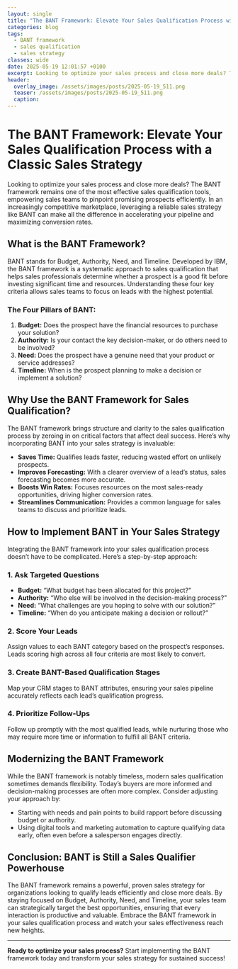 ```yaml
---
layout: single
title: "The BANT Framework: Elevate Your Sales Qualification Process with a Classic Sales Strategy"
categories: blog
tags:
  - BANT framework
  - sales qualification
  - sales strategy
classes: wide
date: 2025-05-19 12:01:57 +0100
excerpt: Looking to optimize your sales process and close more deals? The BANT framework remains one of the most effective sales qualification tools, empowering sale...
header:
  overlay_image: /assets/images/posts/2025-05-19_511.png
  teaser: /assets/images/posts/2025-05-19_511.png
  caption:
---
```


# The BANT Framework: Elevate Your Sales Qualification Process with a Classic Sales Strategy

Looking to optimize your sales process and close more deals? The BANT framework remains one of the most effective sales qualification tools, empowering sales teams to pinpoint promising prospects efficiently. In an increasingly competitive marketplace, leveraging a reliable sales strategy like BANT can make all the difference in accelerating your pipeline and maximizing conversion rates.

## What is the BANT Framework?

BANT stands for Budget, Authority, Need, and Timeline. Developed by IBM, the BANT framework is a systematic approach to sales qualification that helps sales professionals determine whether a prospect is a good fit before investing significant time and resources. Understanding these four key criteria allows sales teams to focus on leads with the highest potential.

### The Four Pillars of BANT:

1. **Budget:** Does the prospect have the financial resources to purchase your solution?
2. **Authority:** Is your contact the key decision-maker, or do others need to be involved?
3. **Need:** Does the prospect have a genuine need that your product or service addresses?
4. **Timeline:** When is the prospect planning to make a decision or implement a solution?

## Why Use the BANT Framework for Sales Qualification?

The BANT framework brings structure and clarity to the sales qualification process by zeroing in on critical factors that affect deal success. Here’s why incorporating BANT into your sales strategy is invaluable:

- **Saves Time:** Qualifies leads faster, reducing wasted effort on unlikely prospects.
- **Improves Forecasting:** With a clearer overview of a lead’s status, sales forecasting becomes more accurate.
- **Boosts Win Rates:** Focuses resources on the most sales-ready opportunities, driving higher conversion rates.
- **Streamlines Communication:** Provides a common language for sales teams to discuss and prioritize leads.

## How to Implement BANT in Your Sales Strategy

Integrating the BANT framework into your sales qualification process doesn’t have to be complicated. Here’s a step-by-step approach:

### 1. **Ask Targeted Questions**

- **Budget:** “What budget has been allocated for this project?”
- **Authority:** “Who else will be involved in the decision-making process?”
- **Need:** “What challenges are you hoping to solve with our solution?”
- **Timeline:** “When do you anticipate making a decision or rollout?”

### 2. **Score Your Leads**

Assign values to each BANT category based on the prospect’s responses. Leads scoring high across all four criteria are most likely to convert.

### 3. **Create BANT-Based Qualification Stages**

Map your CRM stages to BANT attributes, ensuring your sales pipeline accurately reflects each lead’s qualification progress.

### 4. **Prioritize Follow-Ups**

Follow up promptly with the most qualified leads, while nurturing those who may require more time or information to fulfill all BANT criteria.

## Modernizing the BANT Framework

While the BANT framework is notably timeless, modern sales qualification sometimes demands flexibility. Today’s buyers are more informed and decision-making processes are often more complex. Consider adjusting your approach by:

- Starting with needs and pain points to build rapport before discussing budget or authority.
- Using digital tools and marketing automation to capture qualifying data early, often even before a salesperson engages directly.

## Conclusion: BANT is Still a Sales Qualifier Powerhouse

The BANT framework remains a powerful, proven sales strategy for organizations looking to qualify leads efficiently and close more deals. By staying focused on Budget, Authority, Need, and Timeline, your sales team can strategically target the best opportunities, ensuring that every interaction is productive and valuable. Embrace the BANT framework in your sales qualification process and watch your sales effectiveness reach new heights.

---

**Ready to optimize your sales process?** Start implementing the BANT framework today and transform your sales strategy for sustained success!
